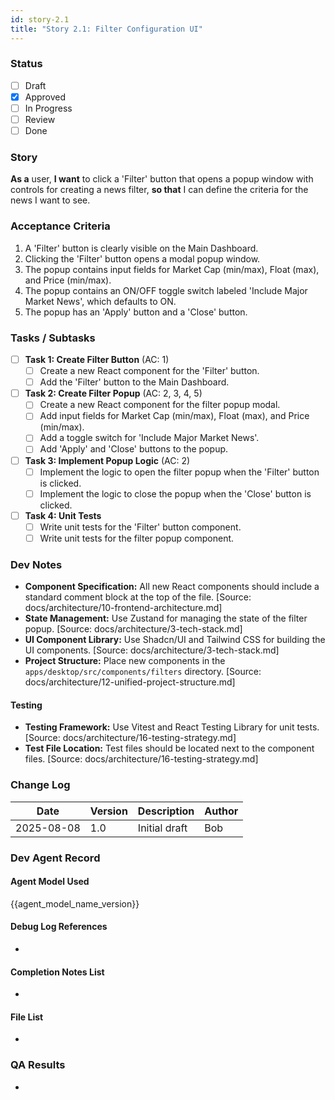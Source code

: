 ```yaml
---
id: story-2.1
title: "Story 2.1: Filter Configuration UI"
---
```


### Status
- [ ] Draft
- [X] Approved
- [ ] In Progress
- [ ] Review
- [ ] Done

### Story
**As a** user,
**I want** to click a 'Filter' button that opens a popup window with controls for creating a news filter,
**so that** I can define the criteria for the news I want to see.

### Acceptance Criteria
1. A 'Filter' button is clearly visible on the Main Dashboard.
2. Clicking the 'Filter' button opens a modal popup window.
3. The popup contains input fields for Market Cap (min/max), Float (max), and Price (min/max).
4. The popup contains an ON/OFF toggle switch labeled 'Include Major Market News', which defaults to ON.
5. The popup has an 'Apply' button and a 'Close' button.

### Tasks / Subtasks
- [ ] **Task 1: Create Filter Button** (AC: 1)
  - [ ] Create a new React component for the 'Filter' button.
  - [ ] Add the 'Filter' button to the Main Dashboard.
- [ ] **Task 2: Create Filter Popup** (AC: 2, 3, 4, 5)
  - [ ] Create a new React component for the filter popup modal.
  - [ ] Add input fields for Market Cap (min/max), Float (max), and Price (min/max).
  - [ ] Add a toggle switch for 'Include Major Market News'.
  - [ ] Add 'Apply' and 'Close' buttons to the popup.
- [ ] **Task 3: Implement Popup Logic** (AC: 2)
  - [ ] Implement the logic to open the filter popup when the 'Filter' button is clicked.
  - [ ] Implement the logic to close the popup when the 'Close' button is clicked.
- [ ] **Task 4: Unit Tests**
  - [ ] Write unit tests for the 'Filter' button component.
  - [ ] Write unit tests for the filter popup component.

### Dev Notes
- **Component Specification:** All new React components should include a standard comment block at the top of the file. [Source: docs/architecture/10-frontend-architecture.md]
- **State Management:** Use Zustand for managing the state of the filter popup. [Source: docs/architecture/3-tech-stack.md]
- **UI Component Library:** Use Shadcn/UI and Tailwind CSS for building the UI components. [Source: docs/architecture/3-tech-stack.md]
- **Project Structure:** Place new components in the `apps/desktop/src/components/filters` directory. [Source: docs/architecture/12-unified-project-structure.md]

#### Testing
- **Testing Framework:** Use Vitest and React Testing Library for unit tests. [Source: docs/architecture/16-testing-strategy.md]
- **Test File Location:** Test files should be located next to the component files. [Source: docs/architecture/16-testing-strategy.md]

### Change Log
| Date | Version | Description | Author |
| --- | --- | --- | --- |
| 2025-08-08 | 1.0 | Initial draft | Bob |

### Dev Agent Record
#### Agent Model Used
{{agent_model_name_version}}
#### Debug Log References
-
#### Completion Notes List
-
#### File List
-

### QA Results
-
